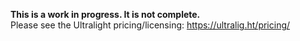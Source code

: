 **This is a work in progress. It is not complete.**<br>
Please see the Ultralight pricing/licensing: https://ultralig.ht/pricing/ 
